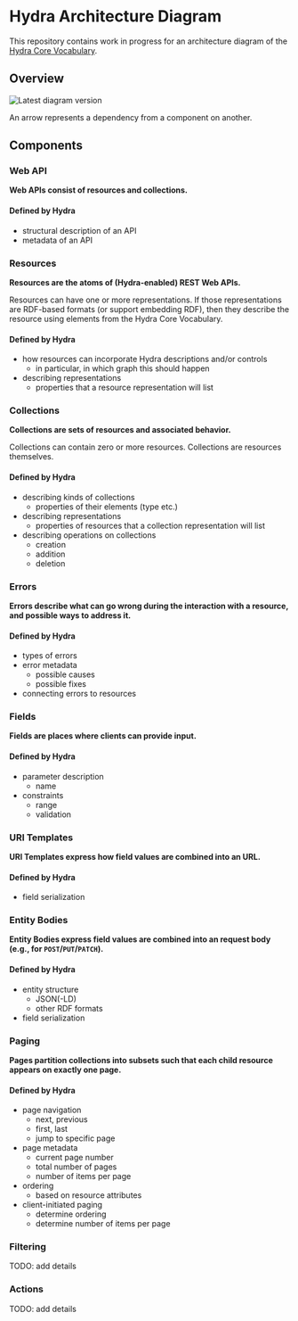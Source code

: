 # Hydra Architecture Diagram

This repository contains work in progress for an architecture diagram of the [Hydra Core Vocabulary](http://www.hydra-cg.com/spec/latest/core/).

## Overview

![Latest diagram version](https://rubenverborgh.github.io/Hydra-Architecture-Diagram/hydra-architecture-diagram.svg)

An arrow represents a dependency from a component on another.

## Components

### Web API
**Web APIs consist of resources and collections.**

#### Defined by Hydra
- structural description of an API
- metadata of an API

### Resources
**Resources are the atoms of (Hydra-enabled) REST Web APIs.**

Resources can have one or more representations.
If those representations are RDF-based formats (or support embedding RDF),
then they describe the resource using elements from the Hydra Core Vocabulary.

#### Defined by Hydra
- how resources can incorporate Hydra descriptions and/or controls
  - in particular, in which graph this should happen
- describing representations
  - properties that a resource representation will list


### Collections
**Collections are sets of resources and associated behavior.**

Collections can contain zero or more resources.
Collections are resources themselves.

#### Defined by Hydra
- describing kinds of collections
  - properties of their elements (type etc.)
- describing representations
  - properties of resources that a collection representation will list
- describing operations on collections
  - creation
  - addition
  - deletion


### Errors
**Errors describe what can go wrong during the interaction with a resource,
and possible ways to address it.**

#### Defined by Hydra
- types of errors 
- error metadata
  - possible causes
  - possible fixes
- connecting errors to resources


### Fields
**Fields are places where clients can provide input.**

#### Defined by Hydra
- parameter description
  - name
- constraints
  - range
  - validation


### URI Templates
**URI Templates express how field values are combined into an URL.**

#### Defined by Hydra
- field serialization


### Entity Bodies
**Entity Bodies express field values are combined into an request body (e.g., for `POST`/`PUT`/`PATCH`).**

#### Defined by Hydra
- entity structure
  - JSON(-LD)
  - other RDF formats
- field serialization


### Paging
**Pages partition collections into subsets such that
each child resource appears on exactly one page.**

#### Defined by Hydra
- page navigation
  - next, previous
  - first, last
  - jump to specific page
- page metadata
  - current page number
  - total number of pages
  - number of items per page
- ordering
  - based on resource attributes
- client-initiated paging
  - determine ordering
  - determine number of items per page


### Filtering
TODO: add details

### Actions
TODO: add details
